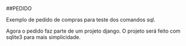 ##PEDIDO

Exemplo de pedido de compras para teste dos comandos sql.

Agora o pedido faz parte de um projeto django.
O projeto será feito com sqlite3 para mais simplicidade.